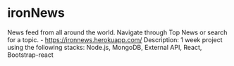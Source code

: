 # ironNews

News feed from all around the world. Navigate through Top News or search for a topic. - https://ironnews.herokuapp.com/
Description: 1 week project using the following stacks: Node.js, MongoDB, External API, React, Bootstrap-react

